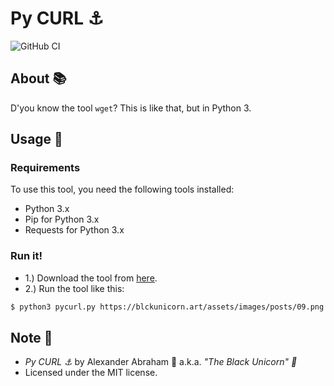 # Py CURL :anchor:

![GitHub CI](https://github.com/iamtheblackunicorn/PyCurl/actions/workflows/python.yaml/badge.svg)

## About :books:

D'you know the tool `wget`? This is like that, but in Python 3.

## Usage :hammer:

### Requirements

To use this tool, you need the following tools installed:

- Python 3.x
- Pip for Python 3.x
- Requests for Python 3.x

### Run it!

- 1.) Download the tool from [here](https://raw.githubusercontent.com/iamtheblackunicorn/PyCurl/main/src/pycurl.py).
- 2.) Run the tool like this:

```bash
$ python3 pycurl.py https://blckunicorn.art/assets/images/posts/09.png
```

## Note :scroll:

- *Py CURL :anchor:* by Alexander Abraham :black_heart: a.k.a. *"The Black Unicorn" :unicorn:*
- Licensed under the MIT license.
